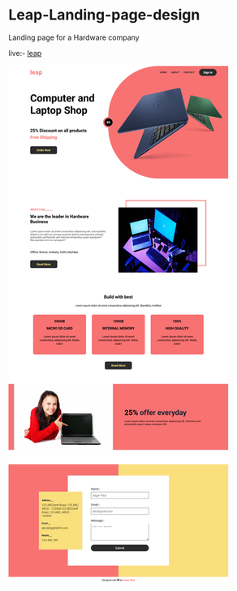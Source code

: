 # Leap-Landing-page-design
Landing page for a Hardware company
<br>

live:- <a href="https://leap-by-sagar.netlify.app/">leap</a>
<br>

<img src="ss.png">
